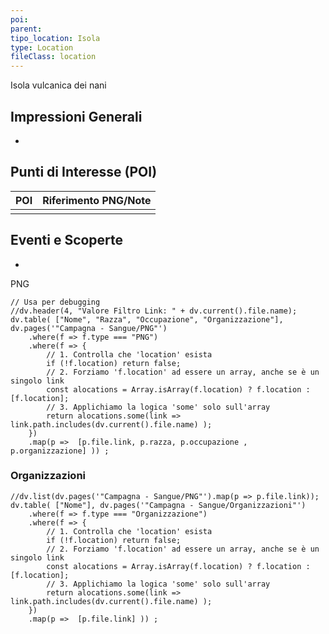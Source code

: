 ```yaml
---
poi:
parent:
tipo_location: Isola
type: Location
fileClass: location
---
```

Isola vulcanica dei nani

## Impressioni Generali
* 

## Punti di Interesse (POI)
| POI | Riferimento PNG/Note |
| :-- | :------------------- |
|     |                      |

## Eventi e Scoperte
*

PNG
```dataviewjs
// Usa per debugging
//dv.header(4, "Valore Filtro Link: " + dv.current().file.name);
dv.table( ["Nome", "Razza", "Occupazione", "Organizzazione"], dv.pages('"Campagna - Sangue/PNG"')
	.where(f => f.type === "PNG")
	.where(f => {
		// 1. Controlla che 'location' esista 
		if (!f.location) return false; 
		// 2. Forziamo 'f.location' ad essere un array, anche se è un singolo link 
		const alocations = Array.isArray(f.location) ? f.location : [f.location]; 
		// 3. Applichiamo la logica 'some' solo sull'array 
		return alocations.some(link => link.path.includes(dv.current().file.name) );
	})
	.map(p =>  [p.file.link, p.razza, p.occupazione , p.organizzazione] )) ;

```

### Organizzazioni
```dataviewjs
//dv.list(dv.pages('"Campagna - Sangue/PNG"').map(p => p.file.link));
dv.table( ["Nome"], dv.pages('"Campagna - Sangue/Organizzazioni"')
	.where(f => f.type === "Organizzazione")
	.where(f => {
		// 1. Controlla che 'location' esista 
		if (!f.location) return false; 
		// 2. Forziamo 'f.location' ad essere un array, anche se è un singolo link 
		const alocations = Array.isArray(f.location) ? f.location : [f.location]; 
		// 3. Applichiamo la logica 'some' solo sull'array 
		return alocations.some(link => link.path.includes(dv.current().file.name) );
	})
	.map(p =>  [p.file.link] )) ;


```